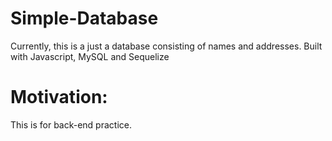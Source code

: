 # Simple-Database

Currently, this is a just a database consisting of names and addresses. Built with Javascript, MySQL and Sequelize

# Motivation:

This is for back-end practice.